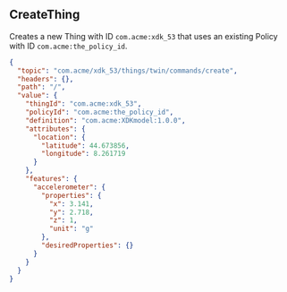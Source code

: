## CreateThing

Creates a new Thing with ID ``com.acme:xdk_53`` that uses an existing Policy with ID ``com.acme:the_policy_id``.

```json
{
  "topic": "com.acme/xdk_53/things/twin/commands/create",
  "headers": {},
  "path": "/",
  "value": {
    "thingId": "com.acme:xdk_53",
    "policyId": "com.acme:the_policy_id",
    "definition": "com.acme:XDKmodel:1.0.0",
    "attributes": {
      "location": {
        "latitude": 44.673856,
        "longitude": 8.261719
      }
    },
    "features": {
      "accelerometer": {
        "properties": {
          "x": 3.141,
          "y": 2.718,
          "z": 1,
          "unit": "g"
        },
        "desiredProperties": {}
      }
    }
  }
}
```
